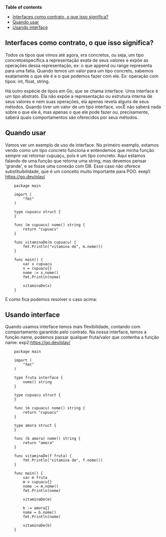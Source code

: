 **Table of contents**
- [Interfaces como contrato, o que isso significa?](#interfaces-como-contrato-o-que-isso-significa)
- [Quando usar](#quando-usar)
- [Usando interface](#usando-interface)


## Interfaces como contrato, o que isso significa?

Todos os tipos que vimos até agora, era concretos, ou seja, um tipo concretoespecifica a representação exata de seus valores e expõe as operações dessa representação, ex: o que append ou range representa para uma fatia. Quando temos um valor para um tipo concreto, sabemos exatamente o que ele é e o que podemos fazer com ele.
Ex: operação com tipos: int, float, string.

Há outro espécie de tipos em Go, que se chama interface. Uma interface é um tipo abstrato. Ela não expõe a representação ou estrutura interna de seus valores e nem suas operações, ela apenas revela alguns de seus métodos.
Quando tiver um valor de um tipo interface, vocÊ não saberá nada sobre o que ele é, mas apenas o que ele pode fazer ou, precisamente, saberá quais comportamentos são oferecidos por seus métodos. 




## Quando usar

Vamos ver um exemplo de uso de interface.
No primeiro exemplo, estamos vendo como um tipo concreto funciona e entendemos que 
minha função sempre vai retornar cupuaçu, pois é um tipo concreto. Aqui estamos falando de uma função que retorna uma string, mas devemos pensar 'grande', e se fosse uma conexão com DB. Esse caso não oferece substituibilidade, que é um conceito muito importante para POO.
exep1: https://go.dev/play/

```
    package main

    import (
        "fmt"
    )

    type cupuacu struct {
    }

    func (m cupuacu) nome() string {
        return "cupuacu"
    }

    func vitaminaDe(m cupuacu) {
        fmt.Println("vitamina de", m.nome())
    }

    func main() {
        var x cupuacu
        x = cupuacu{}
        nome := x.nome()
        fmt.Println(nome)

        vitaminaDe(x)
    }

```
E como fica podemos resolver o caso acima:

## Usando interface
Quando usamos interface temos mais flexibilidade, contando com comportamento garantido pelo contrato. Na nossa interface, temos a função name, podemos passar qualquer fruta/valor que contenha a função name:
exp2:https://go.dev/play/
```
    package main

    import (
        "fmt"
    )

    type fruta interface {
        nome() string
    }

    type cupuacu struct {
    }

    func (m cupuacu) nome() string {
        return "cupuacu"
    }

    type amora struct {
    }

    func (b amora) nome() string {
        return "amora"
    }

    func vitaminaDe(f fruta) {
        fmt.Println("vitamina de", f.nome())
    }

    func main() {
        var m fruta
        m = cupuacu{}
        nome := m.nome()
        fmt.Println(nome)

        vitaminaDe(m)

        b := amora{}
        nome = b.nome()
        fmt.Println(nome)

        vitaminaDe(b)
    }

 ```